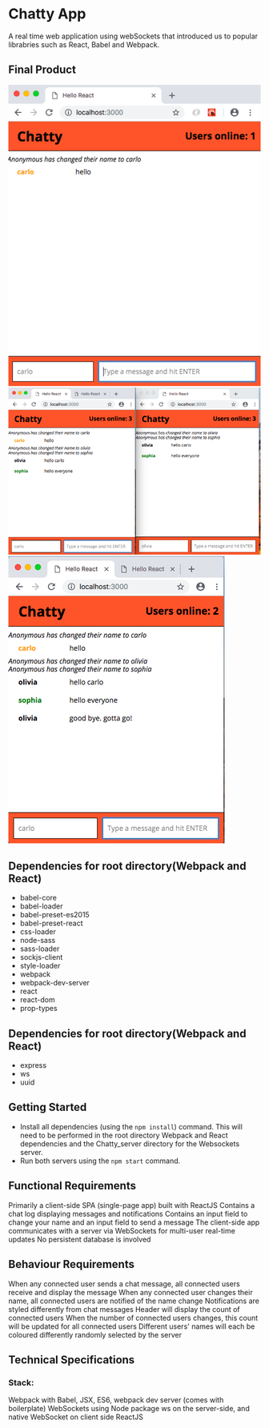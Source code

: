 Chatty App
=====================
A real time web application using webSockets that introduced us to popular librabries such as React, Babel and Webpack.
## Final Product

!["Screenshot of Chatty App with one user"](https://github.com/carlocadiz/Chatty-App/blob/master/docs/ChattyApp-single%20user%20.png)
!["Screenshot of multiple users chatting simultaneously"](https://github.com/carlocadiz/Chatty-App/blob/master/docs/ChattyApp-multiple%20users.png)
!["Screenshot of one exiting"](https://github.com/carlocadiz/Chatty-App/blob/master/docs/ChattyApp-one%20user%20exits.%20%20.png)


## Dependencies for root directory(Webpack and React)
- babel-core
- babel-loader
- babel-preset-es2015
- babel-preset-react
- css-loader
- node-sass
- sass-loader
- sockjs-client
- style-loader
- webpack
- webpack-dev-server
- react
- react-dom
- prop-types

## Dependencies for root directory(Webpack and React)
- express
- ws
- uuid

## Getting Started

- Install all dependencies (using the `npm install`) command. This will need to be performed in the root directory Webpack and React dependencies and the Chatty_server directory for the Websockets server.
- Run both servers using the `npm start` command.

## Functional Requirements
Primarily a client-side SPA (single-page app) built with ReactJS
Contains a chat log displaying messages and notifications
Contains an input field to change your name and an input field to send a message
The client-side app communicates with a server via WebSockets for multi-user real-time updates
No persistent database is involved

## Behaviour Requirements
When any connected user sends a chat message, all connected users receive and display the message
When any connected user changes their name, all connected users are notified of the name change
Notifications are styled differently from chat messages
Header will display the count of connected users
When the number of connected users changes, this count will be updated for all connected users
Different users' names will each be coloured differently randomly selected by the server

## Technical Specifications
### Stack:

Webpack with Babel, JSX, ES6, webpack dev server (comes with boilerplate)
WebSockets using Node package ws on the server-side, and native WebSocket on client side
ReactJS
